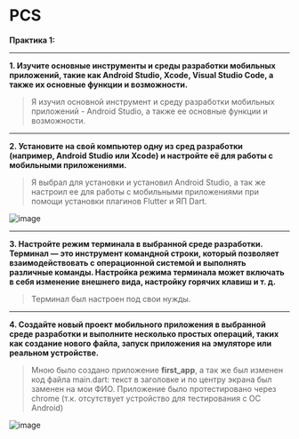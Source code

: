 # PCS

**Практика 1:**

---

**1. Изучите основные инструменты и среды разработки мобильных приложений, такие как Android Studio, Xcode, Visual Studio Code, а также их основные функции и возможности.**

> Я изучил основной инструмент и среду разработки мобильных приложений - Android Studio, а также ее основные функции и возможности.

---

**2. Установите на свой компьютер одну из сред разработки (например, Android Studio или Xcode) и настройте её для работы с мобильными приложениями.**

> Я выбрал для установки и установил Android Studio, а так же настроил ее для работы с мобильными приложениями при помощи установки плагинов Flutter и ЯП Dart.

![image](https://github.com/user-attachments/assets/f2ff9076-d97d-4e17-a520-1b6468ec7ae6)

---

**3. Настройте режим терминала в выбранной среде разработки. Терминал — это инструмент командной строки, который позволяет взаимодействовать с операционной системой и выполнять различные команды. Настройка режима терминала может включать в себя изменение внешнего вида, настройку горячих клавиш и т. д.**

> Терминал был настроен под свои нужды.

---

**4. Создайте новый проект мобильного приложения в выбранной среде разработки и выполните несколько простых операций, таких как создание нового файла, запуск приложения на эмуляторе или реальном устройстве.**

> Мною было создано приложение **first_app**, а так же был изменен код файла main.dart: текст в заголовке и по центру экрана был заменен на мои ФИО. Приложение было протестировано через chrome (т.к. отсутствует устройство для тестирования с ОС Android)

![image](https://github.com/user-attachments/assets/128d363b-84b7-45c1-8ce6-03daa8ee9515)


 
